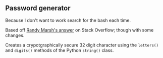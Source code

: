 ## Password generator

Because I don't want to work search for the bash each time.

Based off [Randy Marsh's answer][1] on Stack Overflow; though with some changes.

Creates a crypotgraphically secure 32 digit character using the `letters()` and `digits()` methods of the Python `string()` class.

[1]: http://stackoverflow.com/a/23728630/458741